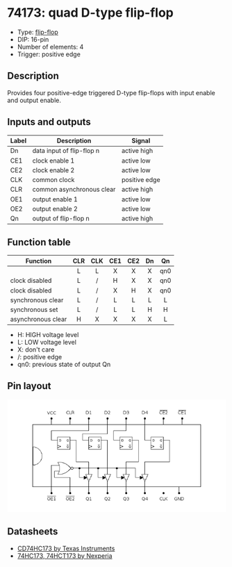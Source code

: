 # 74173: quad D-type flip-flop

- Type: [flip-flop](flip_flops.md)
- DIP: 16-pin
- Number of elements: 4
- Trigger: positive edge

## Description

Provides four positive-edge triggered D-type flip-flops with input enable and output enable.

## Inputs and outputs

| Label | Description               | Signal        |
| ----- | ------------------------- | ------------- |
| Dn    | data input of flip-flop n | active high   |
| CE1   | clock enable 1            | active low    |
| CE2   | clock enable 2            | active low    |
| CLK   | common clock              | positive edge |
| CLR   | common asynchronous clear | active high   |
| OE1   | output enable 1           | active low    |
| OE2   | output enable 2           | active low    |
| Qn    | output of flip-flop n     | active high   |

## Function table

| Function           | CLR | CLK | CE1 | CE2 | Dn  | Qn  |
| ------------------ |:---:|:---:|:---:|:---:|:---:|:---:|
|                    |  L  |  L  |  X  |  X  |  X  | qn0 |
| clock disabled     |  L  |  /  |  H  |  X  |  X  | qn0 |
| clock disabled     |  L  |  /  |  X  |  H  |  X  | qn0 |
| synchronous clear  |  L  |  /  |  L  |  L  |  L  |  L  |
| synchronous set    |  L  |  /  |  L  |  L  |  H  |  H  |
| asynchronous clear |  H  |  X  |  X  |  X  |  X  |  L  |

- H: HIGH voltage level
- L: LOW voltage level
- X: don't care
- /: positive edge
- qn0: previous state of output Qn

## Pin layout

![](../dia/74173-dip.png)

## Datasheets

- [CD74HC173 by Texas Instruments](http://www.ti.com/lit/gpn/cd74hc173)
- [74HC173, 74HCT173 by Nexperia](https://assets.nexperia.com/documents/data-sheet/74HC_HCT173.pdf)
